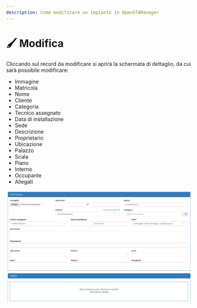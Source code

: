 ```yaml
---
description: Come modificare un impianto in OpenSTAManager
---
```


# 🖌 Modifica

Cliccando sul record da modificare si aprirà la schermata di dettaglio, da cui sarà possibile modificare:

* Immagine
* Matricola
* Nome
* Cliente
* Categoria
* Tecnico assegnato
* Data di installazione
* Sede
* Descrizione
* Proprietario
* Ubicazione
* Palazzo
* Scala
* Piano
* Interno
* Occupante
* Allegati

![](<../../../.gitbook/assets/image (669).png>)

